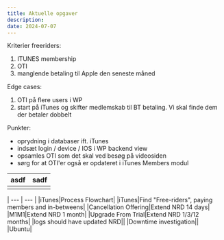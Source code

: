```yaml
---
title: Aktuelle opgaver
description: 
date: 2024-07-07
---
```

Kriterier freeriders:
1. ITUNES membership
2. OTI
3. manglende betaling til Apple den seneste måned
 
Edge cases: 
1. OTI på flere users i WP
2. start på iTunes og skifter medlemskab til BT betaling. Vi skal finde dem der betaler dobbelt
 
Punkter: 
* oprydning i databaser ift. iTunes
* indsæt login / device / IOS i WP backend view
* opsamles OTI som det skal ved besøg på videosiden
* sørg for at OTI'er også er opdateret i iTunes Members modul


|asdf     |  sadf   |
| --- | --- |
|     |     |

| --- | --- |
|iTunes|Process Flowchart|
|iTunes|Find "Free-riders", paying members and in-betweens|
|Cancellation Offering|Extend NRD 14 days|
|M1M1|Extend NRD 1 month|
|Upgrade From Trial|Extend NRD 1/3/12 months|
|logs should have updated NRD||
|Downtime investigation||
|Ubuntu|
 
 
